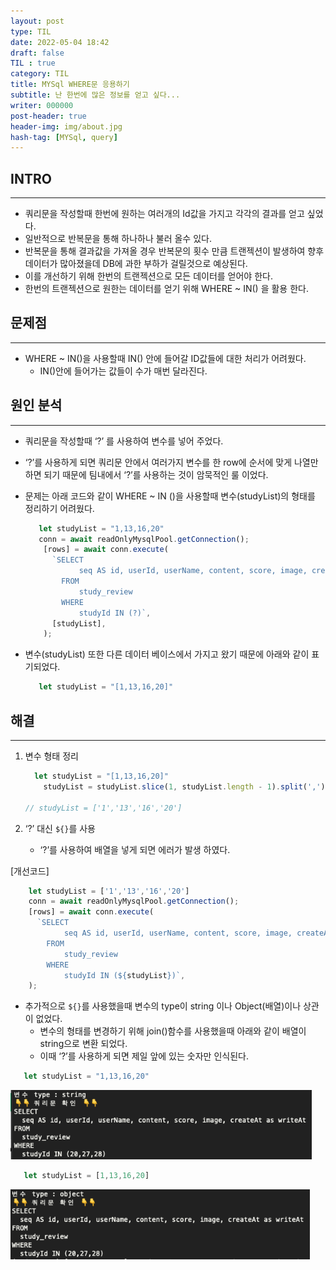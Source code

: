 ```yaml
---
layout: post
type: TIL
date: 2022-05-04 18:42
draft: false
TIL : true
category: TIL
title: MYSql WHERE문 응용하기
subtitle: 난 한번에 많은 정보를 얻고 싶다...
writer: 000000
post-header: true
header-img: img/about.jpg
hash-tag: [MYSql, query]
---
```


## INTRO

---

- 쿼리문을 작성할때 한번에 원하는 여러개의 Id값을 가지고 각각의 결과를 얻고 싶었다.
- 일반적으로 반복문을 통해 하나하나 불러 올수 있다.
- 반복문을 통해 결과값을 가져올 경우 반복문의 횟수 만큼 트랜젝션이 발생하여 향후 데이터가 많아졌을데 DB에 과한 부하가 걸릴것으로 예상된다.
- 이를 개선하기 위해 한번의 트랜젝션으로 모든 데이터를 얻어야 한다.
- 한번의 트랜젝션으로 원한는 데이터를 얻기 위해 WHERE ~ IN() 을 활용 한다.

## 문제점

---

- WHERE ~ IN()을 사용할때 IN() 안에 들어갈 ID값들에 대한 처리가 어려웠다.
    - IN()안에 들어가는 값들이 수가 매번 달라진다.

## 원인 분석

---

- 쿼리문을 작성할때  ‘?’ 를 사용하여 변수를 넣어 주었다.
- ‘?’를 사용하게 되면 쿼리문 안에서 여러가지 변수를 한 row에 순서에 맞게 나열만 하면 되기 때문에 팀내에서 ‘?’를 사용하는 것이 암묵적인 룰 이었다.
- 문제는 아래 코드와 같이 WHERE ~ IN ()을 사용할때 변수(studyList)의 형태를 정리하기 어려웠다.
    
    ```jsx
       let studyList = "1,13,16,20"
       conn = await readOnlyMysqlPool.getConnection();
        [rows] = await conn.execute(
          `SELECT
                seq AS id, userId, userName, content, score, image, createAt as writeAt
            FROM
                study_review
            WHERE
                studyId IN (?)`,
          [studyList],
        );
    ```
    
- 변수(studyList) 또한 다른 데이터 베이스에서 가지고 왔기 때문에 아래와 같이 표기되었다.
    
    ```jsx
       let studyList = "[1,13,16,20]"
    ```
    

## 해결

---

1. 변수 형태 정리
    
    ```jsx
      let studyList = "[1,13,16,20]"
    	studyList = studyList.slice(1, studyList.length - 1).split(',');
    
    // studyList = ['1','13','16','20']
    ```
    
2. ‘?’ 대신 `${}`를 사용
    - ‘?’를 사용하여 배열을 넣게 되면 에러가 발생 하였다.

[개선코드]

```jsx
    let studyList = ['1','13','16','20']
    conn = await readOnlyMysqlPool.getConnection();
    [rows] = await conn.execute(
      `SELECT
            seq AS id, userId, userName, content, score, image, createAt as writeAt
        FROM
            study_review
        WHERE
            studyId IN (${studyList})`,
    );
```

- 추가적으로 `${}`를 사용했을때 변수의 type이 string 이나 Object(배열)이나 상관이 없었다.
    - 변수의 형태를 변경하기 위해 join()함수를 사용했을때 아래와 같이 배열이 string으로 변환 되었다.
    - 이때 ‘?’를 사용하게 되면 제일 앞에 있는 숫자만 인식된다.

```jsx
   let studyList = "1,13,16,20"
```


<img src="img/about.jpeg" alt="1" style="zoom:80%;" />


```jsx
   let studyList = [1,13,16,20]
```

<img src="img/1.jpeg" alt="1" style="zoom:80%;" />